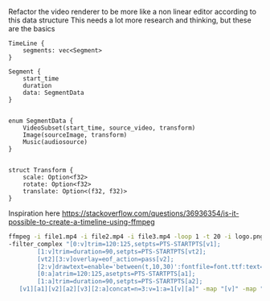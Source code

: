 Refactor the video renderer to be more like a non linear editor according to this data structure
This needs a lot more research and thinking, but these are the basics


```
TimeLine {
    segments: vec<Segment>
}

Segment {
    start_time
    duration
    data: SegmentData 
}


enum SegmentData {
    VideoSubset(start_time, source_video, transform)
    Image(sourceImage, transform)
    Music(audiosource)
}


struct Transform {
    scale: Option<f32>
    rotate: Option<f32>
    translate: Option<(f32, f32)>
}

```

Inspiration here
https://stackoverflow.com/questions/36936354/is-it-possible-to-create-a-timeline-using-ffmpeg
```sh
ffmpeg -i file1.mp4 -i file2.mp4 -i file3.mp4 -loop 1 -t 20 -i logo.png \
-filter_complex "[0:v]trim=120:125,setpts=PTS-STARTPTS[v1];
        [1:v]trim=duration=90,setpts=PTS-STARTPTS[vt2];
        [vt2][3:v]overlay=eof_action=pass[v2];
        [2:v]drawtext=enable='between(t,10,30)':fontfile=font.ttf:text='Hello World'[v3];
        [0:a]atrim=120:125,asetpts=PTS-STARTPTS[a1];
        [1:a]trim=duration=90,setpts=PTS-STARTPTS[a2];
   [v1][a1][v2][a2][v3][2:a]concat=n=3:v=1:a=1[v][a]" -map "[v]" -map "[a]" output.mp4
```
